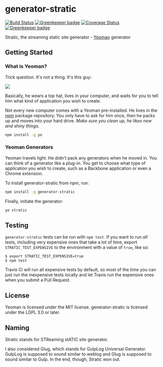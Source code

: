 # generator-stratic

[![Build Status](https://travis-ci.org/straticjs/generator-stratic.svg?branch=master)](https://travis-ci.org/straticjs/generator-stratic) [![Greenkeeper badge](https://badges.greenkeeper.io/straticjs/generator-stratic.svg)](https://greenkeeper.io/)
[![Coverage Status](https://coveralls.io/repos/github/straticjs/generator-stratic/badge.svg?branch=master)](https://coveralls.io/github/straticjs/generator-stratic?branch=master)
[![Greenkeeper badge](https://badges.greenkeeper.io/straticjs/generator-stratic.svg)](https://greenkeeper.io/)

Stratic, the streaming static site generator - [Yeoman](http://yeoman.io) generator

## Getting Started

### What is Yeoman?

Trick question. It's not a thing. It's this guy:

![](http://i.imgur.com/JHaAlBJ.png)

Basically, he wears a top hat, lives in your computer, and waits for you to tell him what kind of application you wish to create.

Not every new computer comes with a Yeoman pre-installed. He lives in the [npm](https://npmjs.org) package repository. You only have to ask for him once, then he packs up and moves into your hard drive. *Make sure you clean up, he likes new and shiny things.*

```bash
npm install -g yo
```

### Yeoman Generators

Yeoman travels light. He didn't pack any generators when he moved in. You can think of a generator like a plug-in. You get to choose what type of application you wish to create, such as a Backbone application or even a Chrome extension.

To install generator-stratic from npm, run:

```bash
npm install -g generator-stratic
```

Finally, initiate the generator:

```bash
yo stratic
```

## Testing

`generator-stratic` tests can be run with `npm test`. If you want to run _all_ tests, including very expensive ones that take a lot of time, export `STRATIC_TEST_EXPENSIVE` to the environment with a value of `true`, like so:

    $ export STRATIC_TEST_EXPENSIVE=true
	$ npm test

Travis CI will run all expensive tests by default, so most of the time you can just run the inexpensive tests locally and let Travis run the expensive ones when you submit a Pull Request.

## License

Yeoman is licensed under the MIT license. generator-stratic is licensed under the LGPL 3.0 or later.

## Naming

Stratic stands for STReaming stATIC site generator.

I also considered Glug, which stands for GulpLog Universal Generator. GulpLog is supposed to sound similar to weblog and Glug is supposed to sound similar to Gulp. In the end, though, Stratic won out.
